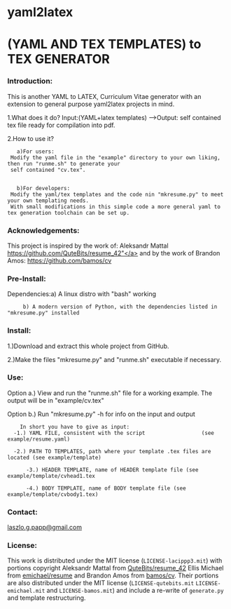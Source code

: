 # yaml2latex
(YAML AND TEX TEMPLATES) to TEX GENERATOR   
==========================================
### Introduction:

This is another YAML to LATEX, Curriculum Vitae generator with an extension to general purpose yaml2latex projects in mind.

1.What does it do? Input:(YAML+latex templates) -->Output: self contained tex file ready for compilation into pdf.

2.How to use it? 


       a)For users:
   	 Modify the yaml file in the "example" directory to your own liking, then run "runme.sh" to generate your
	 self contained "cv.tex".


       b)For developers:
	 Modify the yaml/tex templates and the code nin "mkresume.py" to meet your own templating needs. 
	 With small modifications in this simple code a more general yaml to tex generation toolchain can be set up.


### Acknowledgements:
This project is inspired by the work of:
 Aleksandr Mattal <a href="https://github.com/QuteBits/resume_42">https://github.com/QuteBits/resume_42"</a> and 
 by the work of Brandon Amos: <a href="https://github.com/bamos/cv">https://github.com/bamos/cv</a>



### Pre-Install:


Dependencies:a) A linux distro with "bash" working

	     b)	A modern version of Python, with the dependencies listed in "mkresume.py" installed
	     
### Install:

1.)Download and extract this whole project from GitHub.


2.)Make the files "mkresume.py" and  "runme.sh" executable if necessary.

### Use:
 
Option a.) View and run the "runme.sh" file for a working example. The output will be in "example/cv.tex"


Option b.) Run "mkresume.py" -h for info on the input and output


        In short you have to give as input: 
	  -1.) YAML FILE, consistent with the script                  (see example/resume.yaml)

	  -2.) PATH TO TEMPLATES, path where your template .tex files are located (see example/template)

          -3.) HEADER TEMPLATE, name of HEADER template file (see example/template/cvhead1.tex

          -4.) BODY TEMPLATE, name of BODY template file (see example/template/cvbody1.tex)


### Contact:
 laszlo.g.papp@gmail.com


### License:

This work is distributed under the MIT license (`LICENSE-lacippp3.mit`) with portions copyright Aleksandr Mattal from [QuteBits/resume_42](https://github.com/QuteBits/resume_42) Ellis Michael from [emichael/resume](https://github.com/emichael/resume) and Brandon Amos from [bamos/cv](https://github.com/bamos/cv). Their portions are also distributed under the MIT license (`LICENSE-qutebits.mit` `LICENSE-emichael.mit` and `LICENSE-bamos.mit`) and include a re-write of `generate.py` and template restructuring.

